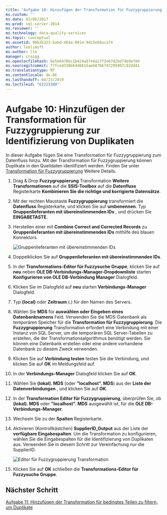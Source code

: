 ```yaml
---
title: 'Aufgabe 10: Hinzufügen der Transformation für Fuzzygruppierung um Duplikate zu identifizieren | Microsoft-Dokumentation'
ms.custom: ''
ms.date: 03/06/2017
ms.prod: sql-server-2014
ms.reviewer: ''
ms.technology: data-quality-services
ms.topic: conceptual
ms.assetid: 90b2b323-babd-464a-8914-9dc5e66aca74
author: leolimsft
ms.author: lle
manager: craigg
ms.openlocfilehash: 6e5e6478bc1b424a8744a17f2e67d2bd74b9e70d
ms.sourcegitcommit: f7fced330b64d6616aeb8766747295807c92dd41
ms.translationtype: MT
ms.contentlocale: de-DE
ms.lasthandoff: 04/23/2019
ms.locfileid: "63223388"
---
```

# <a name="task-10-adding-fuzzy-group-transform-to-identify-duplicates"></a>Aufgabe 10: Hinzufügen der Transformation für Fuzzygruppierung zur Identifizierung von Duplikaten
  In dieser Aufgabe fügen Sie eine Transformation für Fuzzygruppierung zum Datenfluss hinzu. Mit der Transformation für Fuzzygruppierung können Duplikate in den Quelldaten identifiziert werden. Finden Sie unter [Transformation für Fuzzygruppierung](../integration-services/data-flow/transformations/fuzzy-grouping-transformation.md) Weitere Details.  
  
1.  Drag & Drop **Fuzzygruppierung** Transformation **Weitere Transformationen** auf die **SSIS-Toolbox** auf die **Datenfluss** Registerkarte  **Kombinieren Sie die richtige und korrigierte Datensätze**.  
  
2.  Mit der rechten Maustaste **Fuzzygruppierung** transformiert die **Datenfluss** Registerkarte, und klicken Sie auf **umbenennen**. Typ **Gruppenlieferanten mit übereinstimmenden IDs** , und drücken Sie **EINGABETASTE**.  
  
3.  Herstellen einer mit **Combine Correct and Corrected Records** zu **Gruppenlieferanten mit übereinstimmenden IDs** mithilfe des blauen Konnektors.  
  
     ![Gruppenlieferanten mit übereinstimmenden IDs](../../2014/tutorials/media/et-addingfgttoidentifyduplicates-01.jpg "Gruppenlieferanten mit übereinstimmenden IDs")  
  
4.  Doppelklicken Sie auf **Gruppenlieferanten mit übereinstimmenden IDs**.  
  
5.  In der **Transformations-Editor für Fuzzysuche Gruppe**, klicken Sie auf **neu** neben **OLE DB-Verbindungs-Manager-Dropdownliste** starten **Konfigurieren von OLE DB-Verbindung Manager** Dialogfeld.  
  
6.  Klicken Sie im Dialogfeld auf **neu** starten **Verbindungs-Manager** Dialogfeld.  
  
7.  Typ **(local)** oder **Zeitraum** (.) für den Namen des Servers.  
  
8.  Wählen Sie **MDS** für **auswählen oder Eingeben eines Datenbanknamens** Feld. Verwenden Sie die MDS-Datenbank als temporären Speicher für die **Transformation für Fuzzygruppierung**. Die **Fuzzygruppierung** Transformation erfordert eine Verbindung mit einer Instanz von SQL Server, um die temporären SQL Server-Tabellen zu erstellen, die der Transformationsalgorithmus benötigt werden. Sie können eine Datenbank erstellen oder eine andere vorhandene Datenbank zu diesem Zweck verwenden.  
  
9. Klicken Sie auf **Verbindung testen** testen Sie die Verbindung, und klicken Sie auf **OK** im Meldungsfeld auf.  
  
10. In der **Verbindungs-Manager** Dialogfeld klicken Sie auf **OK**.  
  
11. Wählen Sie **(lokal). MDS** (oder **"localhost". MDS**) aus der **Liste der Datenverbindungen** , und klicken Sie auf **OK**.  
  
12. In der **Transformation Editor für Fuzzygruppierung**, überprüfen Sie, ob **(lokal). MDS** oder **"localhost". MDS** ausgewählt ist, für die **OLE DB-Verbindungs-Manager**.  
  
13. Wechseln Sie zu der **Spalten** Registerkarte.  
  
14. Aktivieren (Kontrollkästchen) **SupplierID_Output** aus der Liste der **verfügbare Eingabespalten**. Um die Transformation zu konfigurieren, wählen Sie die Eingabespalten für die Identifizierung von Duplikaten aus. Verwenden Sie in diesem Schritt zur Vereinfachung nur die SupplierID.  
  
     ![Editor für Fuzzygruppierung Transformation](../../2014/tutorials/media/et-addingfgttoidentifyduplicates-02.jpg "Transformation Editor für Fuzzygruppierung")  
  
15. Klicken Sie auf **OK** schließen die **Transformations-Editor für Fuzzysuche Gruppe**.  
  
## <a name="next-step"></a>Nächster Schritt  
 [Aufgabe 11: Hinzufügen der Transformation für bedingtes Teilen zu filtern, um Duplikate](../../2014/tutorials/task-11-adding-conditional-split-transform-to-filter-duplicates.md)  
  
  
